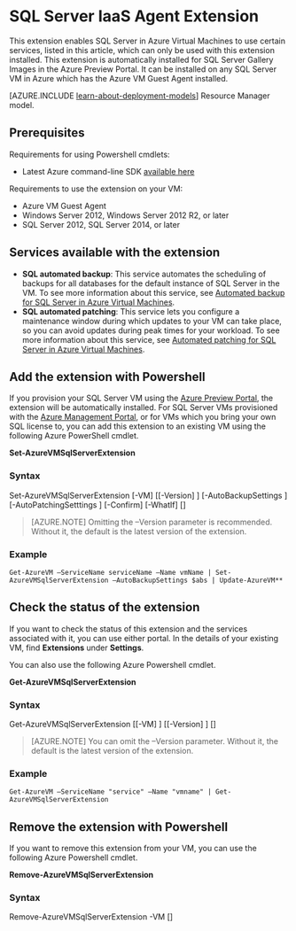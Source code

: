 <properties 
	pageTitle="SQL Server IaaS Agent Extension | Windows Azure" 
	description="This topic uses resources created with the classic deployment model, and describes the SQL Server agent extension, which enables a VM running SQL Server on Azure to use automation features." 
	services="virtual-machines" 
	documentationCenter="" 
	authors="jeffgoll" 
	manager="jeffreyg"
   editor="monicar"    
   tags="azure-service-management"/>

<tags
	ms.service="virtual-machines"
	ms.date="10/02/2015"
	wacn.date=""/>

# SQL Server IaaS Agent Extension

This extension enables SQL Server in Azure Virtual Machines to use certain services, listed in this article, which can only be used with this extension installed. This extension is automatically installed for SQL Server Gallery Images in the Azure Preview Portal. It can be installed on any SQL Server VM in Azure which has the Azure VM Guest Agent installed.

[AZURE.INCLUDE [learn-about-deployment-models](../includes/learn-about-deployment-models-classic-include.md)] Resource Manager model.
 
 
## Prerequisites
Requirements for using Powershell cmdlets:

- Latest Azure command-line SDK [available here](/downloads/)

Requirements to use the extension on your VM:

- Azure VM Guest Agent
- Windows Server 2012, Windows Server 2012 R2, or later
- SQL Server 2012, SQL Server 2014, or later
 
## Services available with the extension

- **SQL automated backup**: This service automates the scheduling of backups for all databases for the default instance of SQL Server in the VM. To see more information about this service, see [Automated backup for SQL Server in Azure Virtual Machines](/documentation/articles/virtual-machines-sql-server-automated-backup).
- **SQL automated patching**: This service lets you configure a maintenance window during which updates to your VM can take place, so  you can avoid updates during peak times for your workload. To see more information about this service, see [Automated patching for SQL Server in Azure Virtual Machines](/documentation/articles/virtual-machines-sql-server-automated-patching).

## Add the extension with Powershell
If you provision your SQL Server VM using the [Azure Preview Portal](https://manage.windowsazure.cn/), the extension will be automatically installed. For SQL Server VMs provisioned with the [Azure Management Portal](https://manage.windowsazure.cn), or for VMs which you bring your own SQL license to, you can add this extension to an existing VM using the following Azure PowerShell cmdlet.

**Set-AzureVMSqlServerExtension**

### Syntax

Set-AzureVMSqlServerExtension [-VM] <IPersistentVM> [[-Version] <string>] [-AutoBackupSettings <AutoBackupSettings>] [-AutoPatchingSetttings <AutoPatchingSetttings>] [-Confirm] [-WhatIf] [<CommonParameters>]

> [AZURE.NOTE] Omitting the –Version parameter is recommended. Without it, the default is the latest version of the extension.

### Example
	Get-AzureVM –ServiceName serviceName –Name vmName | Set-AzureVMSqlServerExtension –AutoBackupSettings $abs | Update-AzureVM**

## Check the status of the extension
If you want to check the status of this extension and the services associated with it, you can use either portal. In the details of your existing VM, find **Extensions** under **Settings**. 

You can also use the following Azure Powershell cmdlet.

**Get-AzureVMSqlServerExtension**

### Syntax

Get-AzureVMSqlServerExtension [[-VM] <IPersistentVM>] [[-Version] <string>] [<CommonParameters>]

> [AZURE.NOTE] You can omit the –Version parameter. Without it, the default is the latest version of the extension.

### Example
	Get-AzureVM –ServiceName "service" –Name "vmname" | Get-AzureVMSqlServerExtension

## Remove the extension with Powershell   
If you want to remove this extension from your VM, you can use the following Azure Powershell cmdlet.

**Remove-AzureVMSqlServerExtension**

### Syntax
Remove-AzureVMSqlServerExtension -VM <IPersistentVM> [<CommonParameters>] 
